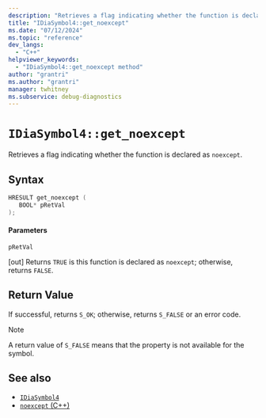 ```yaml
---
description: "Retrieves a flag indicating whether the function is declared as noexcept."
title: "IDiaSymbol4::get_noexcept"
ms.date: "07/12/2024"
ms.topic: "reference"
dev_langs:
  - "C++"
helpviewer_keywords:
  - "IDiaSymbol4::get_noexcept method"
author: "grantri"
ms.author: "grantri"
manager: twhitney
ms.subservice: debug-diagnostics
---
```

# `IDiaSymbol4::get_noexcept`

Retrieves a flag indicating whether the function is declared as `noexcept`.

## Syntax

```C++
HRESULT get_noexcept ( 
   BOOL* pRetVal
);
```

#### Parameters

 `pRetVal`

[out] Returns `TRUE` is this function is declared as `noexcept`; otherwise, returns `FALSE`.

## Return Value

 If successful, returns `S_OK`; otherwise, returns `S_FALSE` or an error code.

> [!NOTE]
> A return value of `S_FALSE` means that the property is not available for the symbol.

## See also

- [`IDiaSymbol4`](../../debugger/debug-interface-access/idiasymbol4.md)
- [`noexcept` (C++)](/cpp/cpp/noexcept-cpp)
